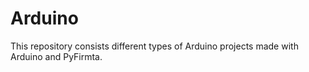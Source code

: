 # Arduino
This repository consists different types of Arduino projects made with Arduino and PyFirmta.
